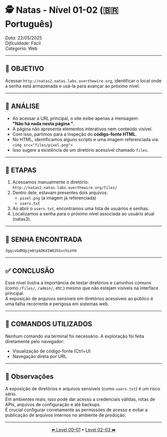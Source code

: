 # 🕵️ Natas - Nível 01-02 (🇧🇷 Português)  
*Data:* 22/05/2025  
*Dificuldade:* Fácil  
*Categoria:* Web

---

## 🎯 OBJETIVO

Acessar `http://natas2.natas.labs.overthewire.org`, identificar o local onde a senha está armazenada e usá-la para avançar ao próximo nível.

---

## 🔎 ANÁLISE

- Ao acessar a URL principal, o site exibe apenas a mensagem:  
  **"Não há nada nesta página "**.
- A página não apresenta elementos interativos nem conteúdo visível.
- Com isso, partimos para a inspeção do **código-fonte HTML**.
- No HTML, identificamos alguns scripts e uma imagem referenciada via:  
  `<img src="files/pixel.png">`
- Isso sugere a existência de um diretório acessível chamado `files`.

---

## 🧱 ETAPAS

1. Acessamos manualmente o diretório:  
   `http://natas2.natas.labs.overthewire.org/files/`
2. Dentro dele, estavam presentes dois arquivos:  
   - `pixel.png` (a imagem já referenciada)
   - `users.txt`
3. Ao abrir o `users.txt`, encontramos uma lista de usuários e senhas.
4. Localizamos a senha para o próximo nível associada ao usuário atual (natas3).

---

## 🔑 SENHA ENCONTRADA

```
3gqisGdR0pjm6tpkDKdIWO2hSvchLeYH
```

---

## ✅ CONCLUSÃO

Esse nível ilustra a importância de testar diretórios e caminhos comuns (como `/files/`, `/admin/`, etc.) mesmo que não estejam visíveis na interface principal.  
A exposição de arquivos sensíveis em diretórios acessíveis ao público é uma falha recorrente e perigosa em sistemas web.

---

## 🧪 COMANDOS UTILIZADOS

Nenhum comando via terminal foi necessário. A exploração foi feita diretamente pelo navegador:

- Visualização de código-fonte (Ctrl+U)
- Navegação direta por URL

---

## 🧠 Observações

A exposição de diretórios e arquivos sensíveis (como `users.txt`) é um risco sério.  
Em ambientes reais, isso pode dar acesso a credenciais válidas, rotas de APIs, arquivos de configuração e até backups.  
É crucial configurar corretamente as permissões de acesso e evitar a publicação de arquivos internos no ambiente de produção.

---

<p align="center">
  <a href="../Natas00-01/Readme-BR.md">⬅️ Level 00–01</a> • 
  <a href="../Natas02-03/Readme-BR.md">Level 02–03 ➡️</a>
</p>

